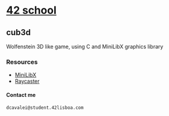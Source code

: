 # [42 school](https://www.42lisboa.com/en/)
## cub3d
Wolfenstein 3D like game, using C and MiniLibX graphics library
###	Resources
*	[MiniLibX](https://harm-smits.github.io/42docs/libs/minilibx/introduction.html)
*	[Raycaster](https://lodev.org/cgtutor/raycasting.html)
#### Contact me
	dcavalei@student.42lisboa.com
